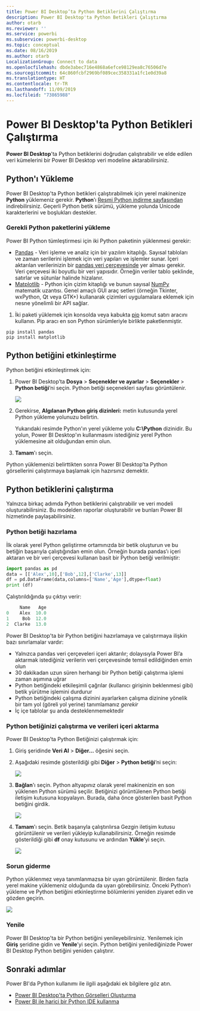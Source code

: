 ```yaml
---
title: Power BI Desktop’ta Python Betiklerini Çalıştırma
description: Power BI Desktop'ta Python Betikleri Çalıştırma
author: otarb
ms.reviewer: ''
ms.service: powerbi
ms.subservice: powerbi-desktop
ms.topic: conceptual
ms.date: 08/16/2019
ms.author: otarb
LocalizationGroup: Connect to data
ms.openlocfilehash: dbde3abec716e4868a6efce98129ea8c76506d7e
ms.sourcegitcommit: 64c860fcbf2969bf089cec358331a1fc1e0d39a8
ms.translationtype: HT
ms.contentlocale: tr-TR
ms.lasthandoff: 11/09/2019
ms.locfileid: "73865988"
---
```

# <a name="run-python-scripts-in-power-bi-desktop"></a>Power BI Desktop'ta Python Betikleri Çalıştırma

**Power BI Desktop**'ta Python betiklerini doğrudan çalıştırabilir ve elde edilen veri kümelerini bir Power BI Desktop veri modeline aktarabilirsiniz.

## <a name="install-python"></a>Python'ı Yükleme

Power BI Desktop'ta Python betikleri çalıştırabilmek için yerel makinenize **Python** yüklemeniz gerekir. **Python**’ı [Resmi Python indirme sayfasından](https://www.python.org/) indirebilirsiniz. Geçerli Python betik sürümü, yükleme yolunda Unicode karakterlerini ve boşlukları destekler.

### <a name="install-required-python-packages"></a>Gerekli Python paketlerini yükleme

Power BI Python tümleştirmesi için iki Python paketinin yüklenmesi gerekir:

- [Pandas](https://pandas.pydata.org/) - Veri işleme ve analiz için bir yazılım kitaplığı. Sayısal tabloları ve zaman serilerini işlemek için veri yapıları ve işlemler sunar. İçeri aktarılan verilerinizin bir [pandas veri çerçevesinde](https://www.tutorialspoint.com/python_pandas/python_pandas_dataframe.htm) yer alması gerekir. Veri çerçevesi iki boyutlu bir veri yapısıdır. Örneğin veriler tablo şeklinde, satırlar ve sütunlar halinde hizalanır.
- [Matplotlib](https://matplotlib.org/) - Python için çizim kitaplığı ve bunun sayısal [NumPy](https://www.numpy.org/) matematik uzantısı. Genel amaçlı GUI araç setleri (örneğin Tkinter, wxPython, Qt veya GTK+) kullanarak çizimleri uygulamalara eklemek için nesne yönelimli bir API sağlar.

1. İki paketi yüklemek için konsolda veya kabukta [pip](https://pip.pypa.io/en/stable/) komut satırı aracını kullanın. Pip aracı en son Python sürümleriyle birlikte paketlenmiştir.

```CMD
pip install pandas
pip install matplotlib
```

## <a name="enable-python-scripting"></a>Python betiğini etkinleştirme

Python betiğini etkinleştirmek için:

1. Power BI Desktop’ta **Dosya** > **Seçenekler ve ayarlar** > **Seçenekler** > **Python betiği**’ni seçin. Python betiği seçenekleri sayfası görüntülenir.

   ![](media/desktop-python-scripts/python-scripts-7.png)

1. Gerekirse, **Algılanan Python giriş dizinleri:** metin kutusunda yerel Python yükleme yolunuzu belirtin. 

   Yukarıdaki resimde Python'ın yerel yükleme yolu **C:\Python** dizinidir. Bu yolun, Power BI Desktop'ın kullanmasını istediğiniz yerel Python yüklemesine ait olduğundan emin olun.

1. **Tamam**'ı seçin.

Python yüklemenizi belirttikten sonra Power BI Desktop’ta Python görsellerini çalıştırmaya başlamak için hazırsınız demektir.

## <a name="run-python-scripts"></a>Python betiklerini çalıştırma

Yalnızca birkaç adımda Python betiklerini çalıştırabilir ve veri modeli oluşturabilirsiniz. Bu modelden raporlar oluşturabilir ve bunları Power BI hizmetinde paylaşabilirsiniz.

### <a name="prepare-a-python-script"></a>Python betiği hazırlama
İlk olarak yerel Python geliştirme ortamınızda bir betik oluşturun ve bu betiğin başarıyla çalıştığından emin olun. Örneğin burada pandas’ı içeri aktaran ve bir veri çerçevesi kullanan basit bir Python betiği verilmiştir:

```python
import pandas as pd
data = [['Alex',10],['Bob',12],['Clarke',13]]
df = pd.DataFrame(data,columns=['Name','Age'],dtype=float)
print (df)
```
Çalıştırıldığında şu çıktıyı verir:

```python
     Name   Age
0    Alex  10.0
1     Bob  12.0
2  Clarke  13.0
```

Power BI Desktop'ta bir Python betiğini hazırlamaya ve çalıştırmaya ilişkin bazı sınırlamalar vardır:

* Yalnızca pandas veri çerçeveleri içeri aktarılır; dolayısıyla Power BI’a aktarmak istediğiniz verilerin veri çerçevesinde temsil edildiğinden emin olun
* 30 dakikadan uzun süren herhangi bir Python betiği çalıştırma işlemi zaman aşımına uğrar
* Python betiğindeki etkileşimli çağrılar (kullanıcı girişinin beklenmesi gibi) betik yürütme işlemini durdurur
* Python betiğindeki çalışma dizinini ayarlarken çalışma dizinine yönelik bir tam yol (göreli yol yerine) tanımlamanız *gerekir*
* İç içe tablolar şu anda desteklenmemektedir 

### <a name="run-your-python-script-and-import-data"></a>Python betiğinizi çalıştırma ve verileri içeri aktarma

Power BI Desktop’ta Python Betiğinizi çalıştırmak için:

1. Giriş şeridinde **Veri Al** > **Diğer...** öğesini seçin.
   
1. Aşağıdaki resimde gösterildiği gibi **Diğer** > **Python betiği**’ni seçin:

   ![](media/desktop-python-scripts/python-scripts-1.png)
   
1. **Bağlan**'ı seçin. Python altyapınız olarak yerel makinenizin en son yüklenen Python sürümü seçilir. Betiğinizi görüntülenen Python betiği iletişim kutusuna kopyalayın. Burada, daha önce gösterilen basit Python betiğini girdik.

   ![](media/desktop-python-scripts/python-scripts-6.png)

1. **Tamam**'ı seçin. Betik başarıyla çalıştırılırsa Gezgin iletişim kutusu görüntülenir ve verileri yükleyip kullanabilirsiniz. Örneğin resimde gösterildiği gibi **df** onay kutusunu ve ardından **Yükle**’yi seçin.

   ![](media/desktop-python-scripts/python-scripts-5.png) 

### <a name="troubleshooting"></a>Sorun giderme

Python yüklenmez veya tanımlanmazsa bir uyarı görüntülenir. Birden fazla yerel makine yüklemeniz olduğunda da uyarı görebilirsiniz. Önceki Python’ı yükleme ve Python betiğini etkinleştirme bölümlerini yeniden ziyaret edin ve gözden geçirin.

![](media/desktop-python-scripts/python-scripts-3.png)

### <a name="refresh"></a>Yenile

Power BI Desktop'ta bir Python betiğini yenileyebilirsiniz. Yenilemek için **Giriş** şeridine gidin ve **Yenile**’yi seçin. Python betiğini yenilediğinizde Power BI Desktop Python betiğini yeniden çalıştırır.

## <a name="next-steps"></a>Sonraki adımlar

Power BI'da Python kullanımı ile ilgili aşağıdaki ek bilgilere göz atın.

* [Power BI Desktop'ta Python Görselleri Oluşturma](desktop-python-visuals.md)
* [Power BI ile harici bir Python IDE kullanma](desktop-python-ide.md)
